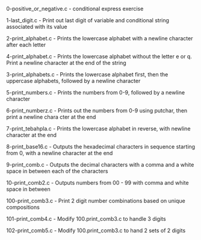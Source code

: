 0-positive_or_negative.c - conditional express exercise

1-last_digit.c - Print out last digit of variable and conditional string associated with its value

2-print_alphabet.c - Prints the lowercase alphabet with a newline character after each letter

4-print_alphabet.c - Prints the lowercase alphabet without the letter e or q. Print a newline character at the end of the string

3-print_alphabets.c - Prints the lowercase alphabet first, then the uppercase alphabets, followed by a newline character

5-print_numbers.c - Prints the numbers from 0-9, followed by a newline character

6-print_numberz.c - Prints out the numbers from 0-9 using putchar, then print a newline chara cter at the end

7-print_tebahpla.c - Prints the lowercase alphabet in reverse, with newline character at the end

8-print_base16.c - Outputs the hexadecimal characters in sequence starting from 0, with a newline character at the end

9-print_comb.c - Outputs the decimal characters with a comma and a white space in between each of the characters

10-print_comb2.c - Outputs numbers from 00 - 99 with comma and white space in between

100-print_comb3.c - Print 2 digit number combinations based on unique compositions

101-print_comb4.c - Modify 100.print_comb3.c to handle 3 digits

102-print_comb5.c - Modify 100.print_comb3.c to hand 2 sets of 2 digits